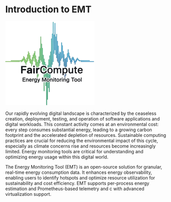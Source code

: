 # Introduction to EMT
![EMT Logo](assets/logo.png)

Our rapidly evolving digital landscape is characterized by the ceaseless creation, deployment, testing, and operation of software applications and digital workloads. This constant activity comes at an environmental cost: every step consumes substantial energy, leading to a growing carbon footprint and the accelerated depletion of resources. Sustainable computing practices are crucial for reducing the environmental impact of this cycle, especially as climate concerns rise and resources become increasingly limited. Energy monitoring tools are critical for understanding and optimizing energy usage within this digital world.

The Energy Monitoring Tool (EMT) is an open-source solution for granular, real-time energy consumption data. It enhances energy observability, enabling users to identify hotspots and optimize resource utilization for sustainability and cost efficiency. EMT supports per-process energy estimation and Prometheus-based telemetry and c with advanced virtualization support.